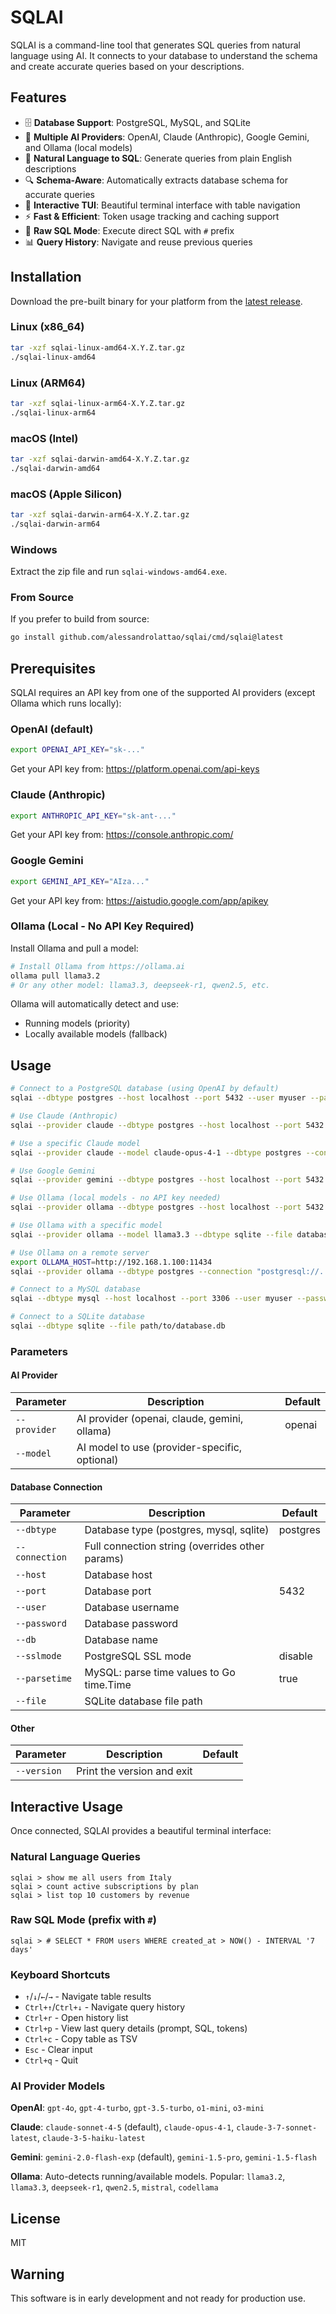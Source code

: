 # SQLAI

SQLAI is a command-line tool that generates SQL queries from natural language using AI. It connects to your database to understand the schema and create accurate queries based on your descriptions.

## Features

- 🗄️ **Database Support**: PostgreSQL, MySQL, and SQLite
- 🤖 **Multiple AI Providers**: OpenAI, Claude (Anthropic), Google Gemini, and Ollama (local models)
- 💬 **Natural Language to SQL**: Generate queries from plain English descriptions
- 🔍 **Schema-Aware**: Automatically extracts database schema for accurate queries
- 🎨 **Interactive TUI**: Beautiful terminal interface with table navigation
- ⚡ **Fast & Efficient**: Token usage tracking and caching support
- 🔧 **Raw SQL Mode**: Execute direct SQL with `#` prefix
- 📊 **Query History**: Navigate and reuse previous queries

## Installation

Download the pre-built binary for your platform from the [latest release](https://github.com/alessandrolattao/sqlai/releases/latest).

### Linux (x86_64)
```bash
tar -xzf sqlai-linux-amd64-X.Y.Z.tar.gz
./sqlai-linux-amd64
```

### Linux (ARM64)
```bash
tar -xzf sqlai-linux-arm64-X.Y.Z.tar.gz
./sqlai-linux-arm64
```

### macOS (Intel)
```bash
tar -xzf sqlai-darwin-amd64-X.Y.Z.tar.gz
./sqlai-darwin-amd64
```

### macOS (Apple Silicon)
```bash
tar -xzf sqlai-darwin-arm64-X.Y.Z.tar.gz
./sqlai-darwin-arm64
```

### Windows
Extract the zip file and run `sqlai-windows-amd64.exe`.

### From Source
If you prefer to build from source:

```bash
go install github.com/alessandrolattao/sqlai/cmd/sqlai@latest
```

## Prerequisites

SQLAI requires an API key from one of the supported AI providers (except Ollama which runs locally):

### OpenAI (default)
```bash
export OPENAI_API_KEY="sk-..."
```
Get your API key from: https://platform.openai.com/api-keys

### Claude (Anthropic)
```bash
export ANTHROPIC_API_KEY="sk-ant-..."
```
Get your API key from: https://console.anthropic.com/

### Google Gemini
```bash
export GEMINI_API_KEY="AIza..."
```
Get your API key from: https://aistudio.google.com/app/apikey

### Ollama (Local - No API Key Required)
Install Ollama and pull a model:
```bash
# Install Ollama from https://ollama.ai
ollama pull llama3.2
# Or any other model: llama3.3, deepseek-r1, qwen2.5, etc.
```

Ollama will automatically detect and use:
- Running models (priority)
- Locally available models (fallback)

## Usage

```bash
# Connect to a PostgreSQL database (using OpenAI by default)
sqlai --dbtype postgres --host localhost --port 5432 --user myuser --password mypassword --db mydb

# Use Claude (Anthropic)
sqlai --provider claude --dbtype postgres --host localhost --port 5432 --user myuser --password mypassword --db mydb

# Use a specific Claude model
sqlai --provider claude --model claude-opus-4-1 --dbtype postgres --connection "postgresql://..."

# Use Google Gemini
sqlai --provider gemini --dbtype postgres --host localhost --port 5432 --user myuser --password mypassword --db mydb

# Use Ollama (local models - no API key needed)
sqlai --provider ollama --dbtype postgres --host localhost --port 5432 --user myuser --password mypassword --db mydb

# Use Ollama with a specific model
sqlai --provider ollama --model llama3.3 --dbtype sqlite --file database.db

# Use Ollama on a remote server
export OLLAMA_HOST=http://192.168.1.100:11434
sqlai --provider ollama --dbtype postgres --connection "postgresql://..."

# Connect to a MySQL database
sqlai --dbtype mysql --host localhost --port 3306 --user myuser --password mypassword --db mydb

# Connect to a SQLite database
sqlai --dbtype sqlite --file path/to/database.db
```

### Parameters

#### AI Provider
| Parameter    | Description                                          | Default   |
|--------------|------------------------------------------------------|-----------|
| `--provider` | AI provider (openai, claude, gemini, ollama)         | openai    |
| `--model`    | AI model to use (provider-specific, optional)        |           |

#### Database Connection
| Parameter    | Description                                   | Default   |
|--------------|-----------------------------------------------|-----------|
| `--dbtype`   | Database type (postgres, mysql, sqlite)       | postgres  |
| `--connection` | Full connection string (overrides other params) | |
| `--host`     | Database host                                 | |
| `--port`     | Database port                                 | 5432      |
| `--user`     | Database username                             | |
| `--password` | Database password                             | |
| `--db`       | Database name                                 | |
| `--sslmode`  | PostgreSQL SSL mode                           | disable   |
| `--parsetime` | MySQL: parse time values to Go time.Time     | true      |
| `--file`     | SQLite database file path                     | |

#### Other
| Parameter    | Description                                   | Default   |
|--------------|-----------------------------------------------|-----------|
| `--version`  | Print the version and exit                    | |

## Interactive Usage

Once connected, SQLAI provides a beautiful terminal interface:

### Natural Language Queries
```
sqlai > show me all users from Italy
sqlai > count active subscriptions by plan
sqlai > list top 10 customers by revenue
```

### Raw SQL Mode (prefix with `#`)
```
sqlai > # SELECT * FROM users WHERE created_at > NOW() - INTERVAL '7 days'
```

### Keyboard Shortcuts
- `↑`/`↓`/`←`/`→` - Navigate table results
- `Ctrl+↑`/`Ctrl+↓` - Navigate query history
- `Ctrl+r` - Open history list
- `Ctrl+p` - View last query details (prompt, SQL, tokens)
- `Ctrl+c` - Copy table as TSV
- `Esc` - Clear input
- `Ctrl+q` - Quit

### AI Provider Models

**OpenAI**: `gpt-4o`, `gpt-4-turbo`, `gpt-3.5-turbo`, `o1-mini`, `o3-mini`

**Claude**: `claude-sonnet-4-5` (default), `claude-opus-4-1`, `claude-3-7-sonnet-latest`, `claude-3-5-haiku-latest`

**Gemini**: `gemini-2.0-flash-exp` (default), `gemini-1.5-pro`, `gemini-1.5-flash`

**Ollama**: Auto-detects running/available models. Popular: `llama3.2`, `llama3.3`, `deepseek-r1`, `qwen2.5`, `mistral`, `codellama`

## License

MIT

## Warning

This software is in early development and not ready for production use.